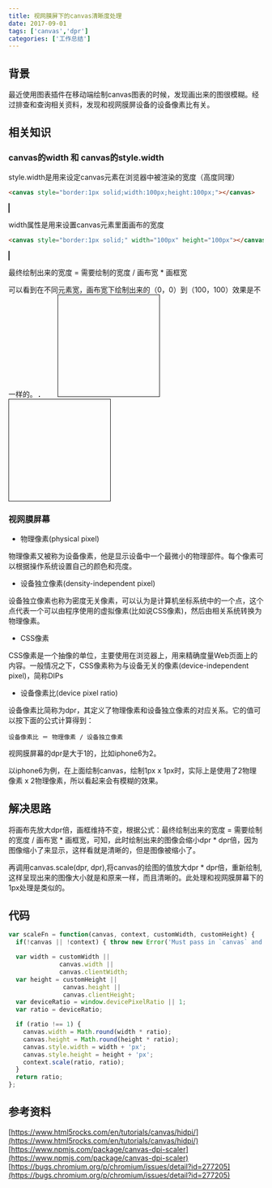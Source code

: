 ```yaml
---
title: 视网膜屏下的canvas清晰度处理
date: 2017-09-01
tags: ['canvas','dpr']
categories: ['工作总结']
---
```

## 背景
最近使用图表插件在移动端绘制canvas图表的时候，发现画出来的图很模糊。经过排查和查询相关资料，发现和视网膜屏设备的设备像素比有关。
## 相关知识
### canvas的width 和 canvas的style.width
style.width是用来设定canvas元素在浏览器中被渲染的宽度（高度同理）
````html
<canvas style="border:1px solid;width:100px;height:100px;"></canvas>
````
<canvas style="border:1px solid;width:100px;height:100px;"></canvas>

width属性是用来设置canvas元素里面画布的宽度
````html
<canvas style="border:1px solid;" width="100px" height="100px"></canvas>
````
<canvas style="border:1px solid;" width="100px" height="100px"></canvas>

最终绘制出来的宽度 = 需要绘制的宽度 / 画布宽 * 画框宽

可以看到在不同元素宽，画布宽下绘制出来的（0，0）到（100，100）效果是不一样的。
<canvas id="diagonal1" style="border:1px solid;display:inline-block;margin-right:35px" width="100px" height="100px"></canvas><canvas id="diagonal2" style="border:1px solid;width:200px;height:200px;display:inline-block;margin-right:35px" width="100px" height="100px"></canvas><canvas id="diagonal3" style="border:1px solid;width:200px;height:200px;display:inline-block"></canvas>

### 视网膜屏幕
* 物理像素(physical pixel)

物理像素又被称为设备像素，他是显示设备中一个最微小的物理部件。每个像素可以根据操作系统设置自己的颜色和亮度。

* 设备独立像素(density-independent pixel)

设备独立像素也称为密度无关像素，可以认为是计算机坐标系统中的一个点，这个点代表一个可以由程序使用的虚拟像素(比如说CSS像素)，然后由相关系统转换为物理像素。

* CSS像素

CSS像素是一个抽像的单位，主要使用在浏览器上，用来精确度量Web页面上的内容。一般情况之下，CSS像素称为与设备无关的像素(device-independent pixel)，简称DIPs

* 设备像素比(device pixel ratio)

设备像素比简称为dpr，其定义了物理像素和设备独立像素的对应关系。它的值可以按下面的公式计算得到：

    设备像素比 ＝ 物理像素 / 设备独立像素

视网膜屏幕的dpr是大于1的，比如iphone6为2。

以iphone6为例，在上面绘制canvas，绘制1px x 1px时，实际上是使用了2物理像素 x 2物理像素，所以看起来会有模糊的效果。
## 解决思路
将画布先放大dpr倍，画框维持不变，根据公式：最终绘制出来的宽度 = 需要绘制的宽度 / 画布宽 * 画框宽，可知，此时绘制出来的图像会缩小dpr * dpr倍，因为图像缩小了来显示，这样看就是清晰的，但是图像被缩小了。

再调用canvas.scale(dpr, dpr),将canvas的绘图的值放大dpr * dpr倍，重新绘制,这样呈现出来的图像大小就是和原来一样，而且清晰的。此处理和视网膜屏幕下的1px处理是类似的。
## 代码
````javascript
var scaleFn = function(canvas, context, customWidth, customHeight) {
  if(!canvas || !context) { throw new Error('Must pass in `canvas` and `context`.'); }

  var width = customWidth ||
              canvas.width ||
              canvas.clientWidth;
  var height = customHeight ||
               canvas.height ||
               canvas.clientHeight;
  var deviceRatio = window.devicePixelRatio || 1;
  var ratio = deviceRatio;

  if (ratio !== 1) {
    canvas.width = Math.round(width * ratio);
    canvas.height = Math.round(height * ratio);
    canvas.style.width = width + 'px';
    canvas.style.height = height + 'px';
    context.scale(ratio, ratio);
  }
  return ratio;
};
````
## 参考资料

[https://www.html5rocks.com/en/tutorials/canvas/hidpi/](https://www.html5rocks.com/en/tutorials/canvas/hidpi/)
[https://www.npmjs.com/package/canvas-dpi-scaler](https://www.npmjs.com/package/canvas-dpi-scaler)
[https://bugs.chromium.org/p/chromium/issues/detail?id=277205](https://bugs.chromium.org/p/chromium/issues/detail?id=277205)

<script type="text/javascript">function drawDiagonal(id){var canvas=document.getElementById(id);
    var context=canvas.getContext("2d");
    context.beginPath();
    context.moveTo(0,0);
    context.lineTo(100,100);
    context.stroke();
}

    drawDiagonal("diagonal1");
    drawDiagonal("diagonal2");
    drawDiagonal("diagonal3");
</script>
